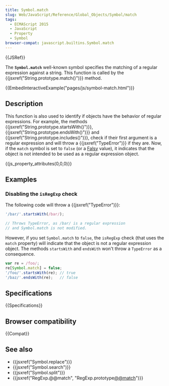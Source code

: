 ```yaml
---
title: Symbol.match
slug: Web/JavaScript/Reference/Global_Objects/Symbol/match
tags:
  - ECMAScript 2015
  - JavaScript
  - Property
  - Symbol
browser-compat: javascript.builtins.Symbol.match
---
```

{{JSRef}}

The **`Symbol.match`** well-known symbol specifies the matching of a regular
expression against a string. This function is called by the
{{jsxref("String.prototype.match()")}} method.

{{EmbedInteractiveExample("pages/js/symbol-match.html")}}

## Description

This function is also used to identify if objects have the behavior of regular
expressions. For example, the methods
{{jsxref("String.prototype.startsWith()")}},
{{jsxref("String.prototype.endsWith()")}} and
{{jsxref("String.prototype.includes()")}}, check if their first
argument is a regular expression and will throw a
{{jsxref("TypeError")}} if they are. Now, if the `match` symbol is set
to `false` (or a [Falsy](/en-US/docs/Glossary/Falsy) value), it indicates that
the object is not intended to be used as a regular expression object.

{{js_property_attributes(0,0,0)}}

## Examples

### Disabling the `isRegExp` check

The following code will throw a {{jsxref("TypeError")}}:

```js
'/bar/'.startsWith(/bar/);

// Throws TypeError, as /bar/ is a regular expression
// and Symbol.match is not modified.
```

However, if you set `Symbol.match` to `false`, the `isRegExp` check (that uses
the `match` property) will indicate that the object is not a regular expression
object. The methods `startsWith` and `endsWith` won't throw a `TypeError` as a
consequence.

```js
var re = /foo/;
re[Symbol.match] = false;
'/foo/'.startsWith(re); // true
'/baz/'.endsWith(re);   // false
```

## Specifications

{{Specifications}}

## Browser compatibility

{{Compat}}

## See also

- {{jsxref("Symbol.replace")}}
- {{jsxref("Symbol.search")}}
- {{jsxref("Symbol.split")}}
- {{jsxref("RegExp.@@match", "RegExp.prototype[@@match]()")}}
